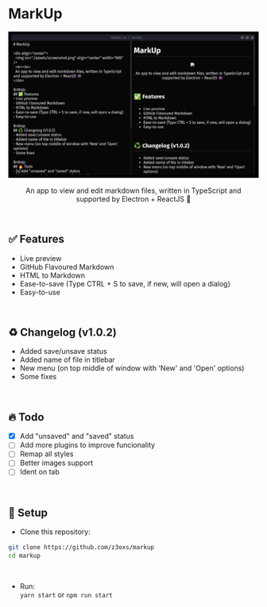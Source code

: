 # MarkUp

<div align="center">
  <img src="./assets/screenshot.png" align="center" width="600" />
  <br><br>
  An app to view and edit markdown files, written in TypeScript and supported by Electron + ReactJS 👾
</div>

&nbsp;
## ✅ Features
- Live preview
- GitHub Flavoured Markdown
- HTML to Markdown
- Ease-to-save (Type CTRL + S to save, if new, will open a dialog)
- Easy-to-use

&nbsp;
## ♻️ Changelog (v1.0.2)
- Added save/unsave status
- Added name of file in titlebar
- New menu (on top middle of window with 'New' and 'Open' options)
- Some fixes

&nbsp;
## 🔥 Todo
- [x] Add "unsaved" and "saved" status
- [ ] Add more plugins to improve funcionality
- [ ] Remap all styles
- [ ] Better images support
- [ ] Ident on tab

&nbsp;
## 🔧 Setup
- Clone this repository:
```bash
git clone https://github.com/z3oxs/markup
cd markup
```

&nbsp;
- Run:<br>
`yarn start` or `npm run start`